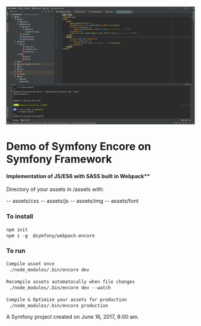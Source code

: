 ![enter image description here](./screens/img.png)

Demo of Symfony Encore on Symfony Framework
=============


#### Implementation of JS/ES6 with  SASS  built in Webpack**


Directory of your assets in /assets with:

-- assets/css
-- assets/js
-- assets/img
-- assets/font


### To install

```
npm init
npm i -g  @symfony/webpack-encore 
```




### To run
```
Compile asset once
 ./node_modules/.bin/encore dev

Recompile assets automatocally when file changes
 ./node_modules/.bin/encore dev --watch

Compile & Optimize your assets for production
 ./node_modules/.bin/encore production
```





A Symfony project created on June 16, 2017, 8:00 am.
